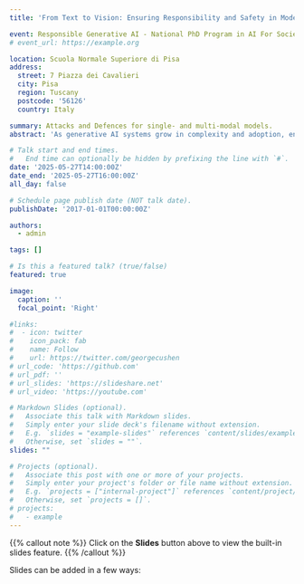 ```yaml
---
title: 'From Text to Vision: Ensuring Responsibility and Safety in Modern AI'

event: Responsible Generative AI - National PhD Program in AI For Society
# event_url: https://example.org

location: Scuola Normale Superiore di Pisa
address:
  street: 7 Piazza dei Cavalieri
  city: Pisa
  region: Tuscany
  postcode: '56126'
  country: Italy

summary: Attacks and Defences for single- and multi-modal models.
abstract: 'As generative AI systems grow in complexity and adoption, ensuring their safety and alignment becomes both more critical and more challenging. This talk explores the fragility of modern AI models—from text-only large language models (LLMs) to multimodal architectures—when exposed to adversarial manipulation. We begin by examining redteaming techniques that reveal how easily current LLMs can be jailbroken through methods such as prompt injection, character roleplay, and fine-tuning attacks. We then present recent findings showing that multilingual safety alignment can be compromised even by monolingual fine-tuning, highlighting the presence of language-agnostic safety parameters. To investigate this phenomenon, we introduce Safety Information Localization (SIL), a method to identify and manipulate the minimal set of parameters encoding safety-critical behavior. Finally, we transition to multimodal models and demonstrate Safe-CLIP, a framework that directly edits the CLIP embedding space to suppress harmful visual-textual associations. Together, these insights suggest that model safety must be embedded at a fundamental level—across languages, modalities, and representations—to ensure robust and responsible AI systems.'

# Talk start and end times.
#   End time can optionally be hidden by prefixing the line with `#`.
date: '2025-05-27T14:00:00Z'
date_end: '2025-05-27T16:00:00Z'
all_day: false

# Schedule page publish date (NOT talk date).
publishDate: '2017-01-01T00:00:00Z'

authors:
  - admin

tags: []

# Is this a featured talk? (true/false)
featured: true

image:
  caption: ''
  focal_point: 'Right'

#links:
#  - icon: twitter
#    icon_pack: fab
#    name: Follow
#    url: https://twitter.com/georgecushen
# url_code: 'https://github.com'
# url_pdf: ''
# url_slides: 'https://slideshare.net'
# url_video: 'https://youtube.com'

# Markdown Slides (optional).
#   Associate this talk with Markdown slides.
#   Simply enter your slide deck's filename without extension.
#   E.g. `slides = "example-slides"` references `content/slides/example-slides.md`.
#   Otherwise, set `slides = ""`.
slides: ""

# Projects (optional).
#   Associate this post with one or more of your projects.
#   Simply enter your project's folder or file name without extension.
#   E.g. `projects = ["internal-project"]` references `content/project/deep-learning/index.md`.
#   Otherwise, set `projects = []`.
# projects:
#   - example
---
```


{{% callout note %}}
Click on the **Slides** button above to view the built-in slides feature.
{{% /callout %}}

Slides can be added in a few ways:

<!-- - **Create** slides using Hugo Blox Builder's [_Slides_](https://docs.hugoblox.com/reference/content-types/) feature and link using `slides` parameter in the front matter of the talk file
- **Upload** an existing slide deck to `static/` and link using `url_slides` parameter in the front matter of the talk file
- **Embed** your slides (e.g. Google Slides) or presentation video on this page using [shortcodes](https://docs.hugoblox.com/reference/markdown/).

Further event details, including [page elements](https://docs.hugoblox.com/reference/markdown/) such as image galleries, can be added to the body of this page. -->
